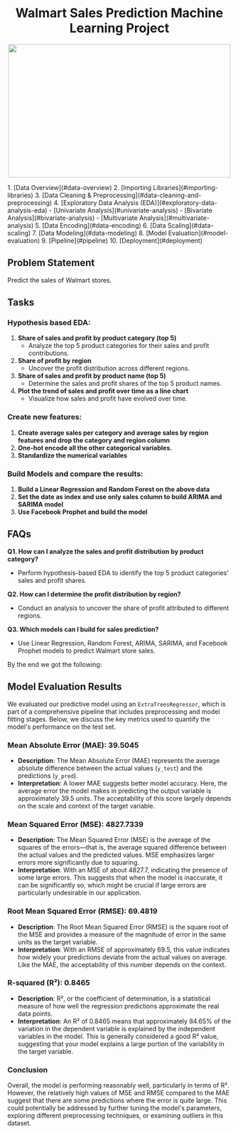 <h1 style="text-align:center;">Walmart Sales Prediction Machine Learning Project</h1>
<p align="center">
  <img src="https://s.yimg.com/ny/api/res/1.2/rXENBrYvTBAH53uub8.dvg--/YXBwaWQ9aGlnaGxhbmRlcjt3PTY0MDtoPTQyNw--/https://media.zenfs.com/en/fortune_175/392698f693225d44aa0a6e78b21dd53c" width="500" height="300">
</p>
1. [Data Overview](#data-overview)
2. [Importing Libraries](#importing-libraries)
3. [Data Cleaning & Preprocessing](#data-cleaning-and-preprocessing)
4. [Exploratory Data Analysis (EDA)](#exploratory-data-analysis-eda)
    - [Univariate Analysis](#univariate-analysis)
    - [Bivariate Analysis](#bivariate-analysis)
    - [Multivariate Analysis](#multivariate-analysis)
5. [Data Encoding](#data-encoding)
6. [Data Scaling](#data-scaling)
7. [Data Modeling](#data-modeling)
8. [Model Evaluation](#model-evaluation)
9. [Pipeline](#pipeline)
10. [Deployment](#deployment)


## Problem Statement
Predict the sales of Walmart stores.


## Tasks

### Hypothesis based EDA:
1. **Share of sales and profit by product category (top 5)**
   - Analyze the top 5 product categories for their sales and profit contributions.
2. **Share of profit by region**
   - Uncover the profit distribution across different regions.
3. **Share of sales and profit by product name (top 5)**
   - Determine the sales and profit shares of the top 5 product names.
4. **Plot the trend of sales and profit over time as a line chart**
   - Visualize how sales and profit have evolved over time.

### Create new features:
1. **Create average sales per category and average sales by region features and drop the category and region column**
2. **One-hot encode all the other categorical variables.**
3. **Standardize the numerical variables**

### Build Models and compare the results:
1. **Build a Linear Regression and Random Forest on the above data**
2. **Set the date as index and use only sales column to build ARIMA and SARIMA model**
3. **Use Facebook Prophet and build the model**

## FAQs

**Q1. How can I analyze the sales and profit distribution by product category?**
- Perform hypothesis-based EDA to identify the top 5 product categories' sales and profit shares.

**Q2. How can I determine the profit distribution by region?**
- Conduct an analysis to uncover the share of profit attributed to different regions.

**Q3. Which models can I build for sales prediction?**
- Use Linear Regression, Random Forest, ARIMA, SARIMA, and Facebook Prophet models to predict Walmart store sales.
  
By the end we got the following:
## Model Evaluation Results

We evaluated our predictive model using an `ExtraTreesRegressor`, which is part of a comprehensive pipeline that includes preprocessing and model fitting stages. Below, we discuss the key metrics used to quantify the model's performance on the test set.

### Mean Absolute Error (MAE): 39.5045

- **Description**: The Mean Absolute Error (MAE) represents the average absolute difference between the actual values (`y_test`) and the predictions (`y_pred`).
- **Interpretation**: A lower MAE suggests better model accuracy. Here, the average error the model makes in predicting the output variable is approximately 39.5 units. The acceptability of this score largely depends on the scale and context of the target variable.

### Mean Squared Error (MSE): 4827.7339

- **Description**: The Mean Squared Error (MSE) is the average of the squares of the errors—that is, the average squared difference between the actual values and the predicted values. MSE emphasizes larger errors more significantly due to squaring.
- **Interpretation**: With an MSE of about 4827.7, indicating the presence of some large errors. This suggests that when the model is inaccurate, it can be significantly so, which might be crucial if large errors are particularly undesirable in our application.

### Root Mean Squared Error (RMSE): 69.4819

- **Description**: The Root Mean Squared Error (RMSE) is the square root of the MSE and provides a measure of the magnitude of error in the same units as the target variable.
- **Interpretation**: With an RMSE of approximately 69.5, this value indicates how widely your predictions deviate from the actual values on average. Like the MAE, the acceptability of this number depends on the context.

### R-squared (R²): 0.8465

- **Description**: R², or the coefficient of determination, is a statistical measure of how well the regression predictions approximate the real data points.
- **Interpretation**: An R² of 0.8465 means that approximately 84.65% of the variation in the dependent variable is explained by the independent variables in the model. This is generally considered a good R² value, suggesting that your model explains a large portion of the variability in the target variable.

### Conclusion

Overall, the model is performing reasonably well, particularly in terms of R². However, the relatively high values of MSE and RMSE compared to the MAE suggest that there are some predictions where the error is quite large. This could potentially be addressed by further tuning the model's parameters, exploring different preprocessing techniques, or examining outliers in this dataset.
